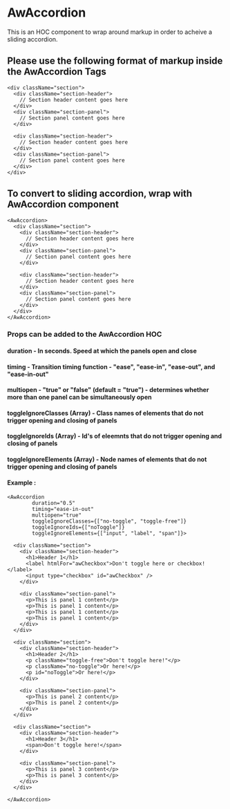 # AwAccordion

This is an HOC component to wrap around markup in order to acheive a sliding accordion.

## Please use the following format of markup inside the AwAccordion Tags

```
<div className="section">
  <div className="section-header">
    // Section header content goes here
  </div>
  <div className="section-panel">
    // Section panel content goes here
  </div>
  
  <div className="section-header">
    // Section header content goes here
  </div>
  <div className="section-panel">
    // Section panel content goes here
  </div>
</div>
```
## To convert to sliding accordion, wrap with AwAccordion component

```
<AwAccordion>
  <div className="section">
    <div className="section-header">
      // Section header content goes here
    </div>
    <div className="section-panel">
      // Section panel content goes here
    </div>

    <div className="section-header">
      // Section header content goes here
    </div>
    <div className="section-panel">
      // Section panel content goes here
    </div>
  </div>
</AwAccordion>
```


### Props can be added to the AwAccordion HOC 
#### duration - In seconds. Speed at which the panels open and close
#### timing - Transition timing function - "ease", "ease-in", "ease-out", and "ease-in-out"
#### multiopen - "true" or "false" (default = "true") - determines whether more than one panel can be simultaneously open
#### toggleIgnoreClasses (Array) - Class names of elements that do not trigger opening and closing of panels
#### toggleIgnoreIds (Array) - Id's of eleemnts that do not trigger opening and closing of panels
#### toggleIgnoreElements (Array) - Node names of elements that do not trigger opening and closing of panels

#### Example :

```
<AwAccordion
        duration="0.5"
        timing="ease-in-out"
        multiopen="true"
        toggleIgnoreClasses={["no-toggle", "toggle-free"]}
        toggleIgnoreIds={["noToggle"]}
        toggleIgnoreElements={["input", "label", "span"]}>

  <div className="section">
    <div className="section-header">
      <h1>Header 1</h1>
      <label htmlFor="awCheckbox">Don't toggle here or checkbox!</label>
      <input type="checkbox" id="awCheckbox" />
    </div>

    <div className="section-panel">
      <p>This is panel 1 content</p>
      <p>This is panel 1 content</p>
      <p>This is panel 1 content</p>
      <p>This is panel 1 content</p>
    </div>
  </div>

  <div className="section">
    <div className="section-header">
      <h1>Header 2</h1>
      <p className="toggle-free">Don't toggle here!"</p>
      <p className="no-toggle">Or here!</p>
      <p id="noToggle">Or here!</p>
    </div>

    <div className="section-panel">
      <p>This is panel 2 content</p>
      <p>This is panel 2 content</p>
    </div>
  </div>

  <div className="section">
    <div className="section-header">
      <h1>Header 3</h1>
      <span>Don't toggle here!</span>
    </div>

    <div className="section-panel">
      <p>This is panel 3 content</p>
      <p>This is panel 3 content</p>
    </div>
  </div>

</AwAccordion>
